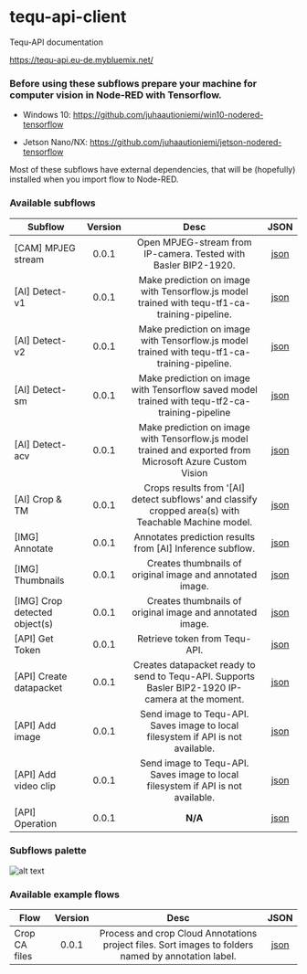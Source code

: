 # tequ-api-client

Tequ-API documentation

https://tequ-api.eu-de.mybluemix.net/


### Before using these subflows prepare your machine for computer vision in Node-RED with Tensorflow.

- Windows 10: https://github.com/juhaautioniemi/win10-nodered-tensorflow

- Jetson Nano/NX: https://github.com/juhaautioniemi/jetson-nodered-tensorflow

Most of these subflows have external dependencies, that will be (hopefully) installed when you import flow to Node-RED.

### Available subflows

| Subflow                     | Version         | Desc | JSON |
| ----------------------------|:---------------:| :-------------:| :-------------:|
| [CAM] MPJEG stream          | 0.0.1           | Open MPJEG-stream from IP-camera. Tested with Basler BIP2-1920. | <a href="subflows/cam-ip-camera.json">json</a> |
| [AI] Detect-v1              | 0.0.1	          | Make prediction on image with Tensorflow.js model trained with tequ-tf1-ca-training-pipeline. | <a href="subflows/ai-detect-v1.json">json</a> |
| [AI] Detect-v2              | 0.0.1           | Make prediction on image with Tensorflow.js model trained with tequ-tf1-ca-training-pipeline. | <a href="subflows/ai-detect-v2.json">json</a> |
| [AI] Detect-sm              | 0.0.1           | Make prediction on image with Tensorflow saved model trained with tequ-tf2-ca-training-pipeline | <a href="subflows/ai-detect-sm.json">json</a> |
| [AI] Detect-acv             | 0.0.1           | Make prediction on image with Tensorflow.js model trained and exported from Microsoft Azure Custom Vision | <a href="subflows/ai-detect-acv.json">json</a>  |
| [AI] Crop & TM              | 0.0.1           | Crops results from '[AI] detect subflows' and classify cropped area(s) with Teachable Machine model. | <a href="subflows/ai-crop-tm.json">json</a> |
| [IMG] Annotate	            | 0.0.1           | Annotates prediction results from [AI] Inference subflow. | <a href="subflows/img-annotate.json">json</a> |
| [IMG] Thumbnails            | 0.0.1           | Creates thumbnails of original image and annotated image. | <a href="subflows/img-thumbnails.json">json</a> |
| [IMG] Crop detected object(s) | 0.0.1         | Creates thumbnails of original image and annotated image. | <a href="subflows/img-crop-detected-object.json">json</a> |
| [API] Get Token             | 0.0.1           | Retrieve token from Tequ-API. | <a href="subflows/api-get-token.json">json</a> |
| [API] Create datapacket     | 0.0.1           | Creates datapacket ready to send to Tequ-API. Supports Basler BIP2-1920 IP-camera at the moment. | <a href="subflows/api-create-datapacket.json">json</a> |
| [API] Add image            | 0.0.1            | Send image to Tequ-API. Saves image to local filesystem if API is not available. | <a href="subflows/api-add-image.json">json</a> |
| [API] Add video clip       | 0.0.1            | Send image to Tequ-API. Saves image to local filesystem if API is not available. | <a href="subflows/api-add-video.json">json</a> |
| [API] Operation            | 0.0.1            | **N/A** | <a href="subflows/api-operation.json">json</a> |



### Subflows palette

![alt text](
https://github.com/juhaautioniemi/tequ-api-client/blob/master/images/subflows.JPG "Subflows")

### Available example flows

| Flow                      | Version         | Desc           | JSON           |
| --------------------------|:---------------:| :-------------:| :-------------:|
| Crop CA files             | 0.0.1           | Process and crop Cloud Annotations project files. Sort images to folders named by annotation label. | <a href="flows/crop-ca.json">json</a> |
